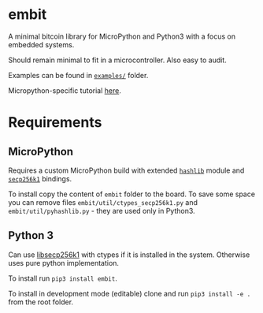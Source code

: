 # embit

A minimal bitcoin library for MicroPython and Python3 with a focus on embedded systems.

Should remain minimal to fit in a microcontroller. Also easy to audit.

Examples can be found in [`examples/`](./examples) folder.

Micropython-specific tutorial [here](https://github.com/diybitcoinhardware/f469-disco/tree/master/docs/tutorial).

# Requirements

## MicroPython

Requires a custom MicroPython build with extended [`hashlib`](https://github.com/diybitcoinhardware/f469-disco/tree/master/usermods/uhashlib) module and [`secp256k1`](https://github.com/diybitcoinhardware/secp256k1-embedded) bindings.

To install copy the content of `embit` folder to the board. To save some space you can remove files `embit/util/ctypes_secp256k1.py` and `embit/util/pyhashlib.py` - they are used only in Python3.

## Python 3

Can use [libsecp256k1](https://github.com/bitcoin-core/secp256k1) with ctypes if it is installed in the system. Otherwise uses pure python implementation.

To install run `pip3 install embit`.

To install in development mode (editable) clone and run `pip3 install -e .` from the root folder.
